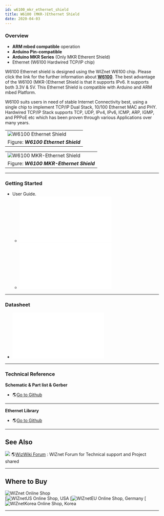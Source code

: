 ```yaml
---
id: w6100_mkr_ethernet_shield
title: W6100 (MKR-)Ethernet Shield
date: 2020-04-03
---
```


### Overview

  - **ARM mbed compatible** operation
  - **Arduino Pin-compatible**
  - **Arduino MKR Series** (Only MKR Etherent Shield)
  - Ethernet (W6100 Hardwired TCP/IP chip)

W6100 Ethernet shield is designed using the WIZnet W6100 chip. Please
click the link for the further information about
**[W6100](Overview.md)**. The best advantage of the W6100
(MKR-)Ethernet Shield is that it supports IPv6. It supports both 3.3V &
5V. This Ethernet Shield is compatible with Arduino and ARM mbed
Platform.

W6100 suits users in need of stable Internet Connectivity best, using a
single chip to implement TCP/IP Dual Stack, 10/100 Ethernet MAC and PHY.
Hardwired TCP/IP Stack supports TCP, UDP, IPv4, IPv6, ICMP, ARP, IGMP,
and PPPoE etc which has been proven through various Applications over
many years.

|                                                                                  |
| -------------------------------------------------------------------------------- |
| ![W6100 Ethernet Shield](/document_framework/img/osh/w6100_ethernet_shield/w6100_ethernet_sheild.png) |
| Figure: ***W6100 Ethernet Shield***                                              |

|                                                                                          |
| ---------------------------------------------------------------------------------------- |
| ![W6100 MKR-Ethernet Shield](/document_framework/img/osh/w6100_ethernet_shield/w6100_mkr_ethernet_sheild_1.png) |
| Figure: ***W6100 MKR-Ethernet Shield***                                                  |

-----

### Getting Started

  - User Guide.
      - ![Korean](/document_framework/img/osh/w6100_ethernet_shield/w6100_ethernet_shield_ug_v001k.pdf)
      - ![English](/document_framework/img/osh/w6100_ethernet_shield/w6100_ethernet_shield_ug_v001e.pdf)

-----

### Datasheet

   - ![Download](/document_framework/img/osh/w6100_ethernet_shield/w6100_ethernet_shield_ds_v100e.pdf)

-----

### Technical Reference

**Schematic & Part list & Gerber**

  - 🌎[Go to
    Github](https://github.com/Wiznet/Hardware-Files-of-WIZnet/tree/master/08_OSHW)

-----
**Ethernet Library**

  - 🌎[Go to Github](https://github.com/Wiznet/Ethernet/tree/IPv6)

-----

## See Also

![](/products/w5500/w5500_evb/icons/link.png) 🌎[WizWiki
Forum](http://www.wizwiki.net/forum) : WIZnet Forum for Technical
support and Project shared

-----

## Where to Buy



![WIZnet Online Shop](/document_framework/img/osh/w5100s_ethernet_shield/start/buynow.png)  
[![WIZnetUS Online Shop,
USA](/document_framework/img/osh/w5100s_ethernet_shield/start/dollar.png)
[![WIZnetEU Online Shop,
Germany](/document_framework/img/osh/w5100s_ethernet_shield/start/european-euro.png)
[![WIZnetKorea Online Shop,
Korea](/document_framework/img/osh/w5100s_ethernet_shield/start/won.png)



-----
